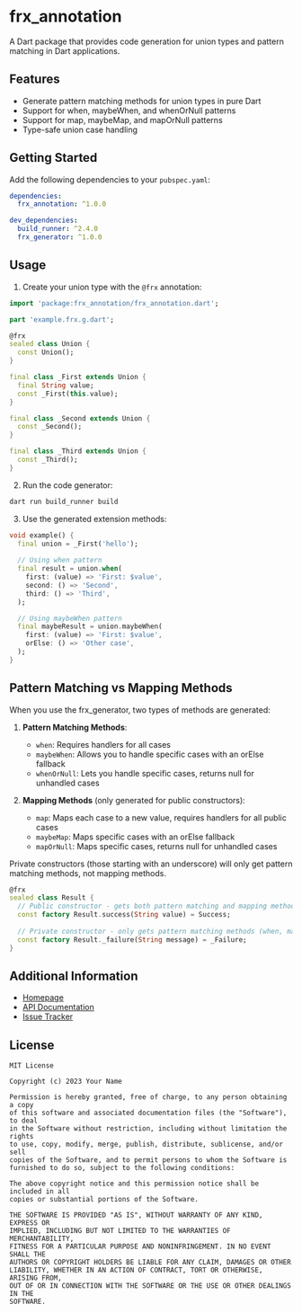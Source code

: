 # frx_annotation

A Dart package that provides code generation for union types and pattern matching in Dart applications.

## Features

- Generate pattern matching methods for union types in pure Dart
- Support for when, maybeWhen, and whenOrNull patterns
- Support for map, maybeMap, and mapOrNull patterns
- Type-safe union case handling

## Getting Started

Add the following dependencies to your `pubspec.yaml`:

```yaml
dependencies:
  frx_annotation: ^1.0.0

dev_dependencies:
  build_runner: ^2.4.0
  frx_generator: ^1.0.0
```

## Usage

1. Create your union type with the `@frx` annotation:

```dart
import 'package:frx_annotation/frx_annotation.dart';

part 'example.frx.g.dart';

@frx
sealed class Union {
  const Union();
}

final class _First extends Union {
  final String value;
  const _First(this.value);
}

final class _Second extends Union {
  const _Second();
}

final class _Third extends Union {
  const _Third();
}
```

2. Run the code generator:

```bash
dart run build_runner build
```

3. Use the generated extension methods:

```dart
void example() {
  final union = _First('hello');
  
  // Using when pattern
  final result = union.when(
    first: (value) => 'First: $value',
    second: () => 'Second',
    third: () => 'Third',
  );

  // Using maybeWhen pattern
  final maybeResult = union.maybeWhen(
    first: (value) => 'First: $value',
    orElse: () => 'Other case',
  );
}
```

## Pattern Matching vs Mapping Methods

When you use the frx_generator, two types of methods are generated:

1. **Pattern Matching Methods**:
   - `when`: Requires handlers for all cases
   - `maybeWhen`: Allows you to handle specific cases with an orElse fallback
   - `whenOrNull`: Lets you handle specific cases, returns null for unhandled cases

2. **Mapping Methods** (only generated for public constructors):
   - `map`: Maps each case to a new value, requires handlers for all public cases
   - `maybeMap`: Maps specific cases with an orElse fallback
   - `mapOrNull`: Maps specific cases, returns null for unhandled cases

Private constructors (those starting with an underscore) will only get pattern matching methods, not mapping methods.

```dart
@frx
sealed class Result {
  // Public constructor - gets both pattern matching and mapping methods
  const factory Result.success(String value) = Success;
  
  // Private constructor - only gets pattern matching methods (when, maybeWhen, whenOrNull)
  const factory Result._failure(String message) = _Failure;
}
```

## Additional Information

- [Homepage](https://github.com/yourusername/frx_annotation)
- [API Documentation](https://pub.dev/documentation/frx_annotation/latest/)
- [Issue Tracker](https://github.com/yourusername/frx_annotation/issues)

## License

```
MIT License

Copyright (c) 2023 Your Name

Permission is hereby granted, free of charge, to any person obtaining a copy
of this software and associated documentation files (the "Software"), to deal
in the Software without restriction, including without limitation the rights
to use, copy, modify, merge, publish, distribute, sublicense, and/or sell
copies of the Software, and to permit persons to whom the Software is
furnished to do so, subject to the following conditions:

The above copyright notice and this permission notice shall be included in all
copies or substantial portions of the Software.

THE SOFTWARE IS PROVIDED "AS IS", WITHOUT WARRANTY OF ANY KIND, EXPRESS OR
IMPLIED, INCLUDING BUT NOT LIMITED TO THE WARRANTIES OF MERCHANTABILITY,
FITNESS FOR A PARTICULAR PURPOSE AND NONINFRINGEMENT. IN NO EVENT SHALL THE
AUTHORS OR COPYRIGHT HOLDERS BE LIABLE FOR ANY CLAIM, DAMAGES OR OTHER
LIABILITY, WHETHER IN AN ACTION OF CONTRACT, TORT OR OTHERWISE, ARISING FROM,
OUT OF OR IN CONNECTION WITH THE SOFTWARE OR THE USE OR OTHER DEALINGS IN THE
SOFTWARE.
```
